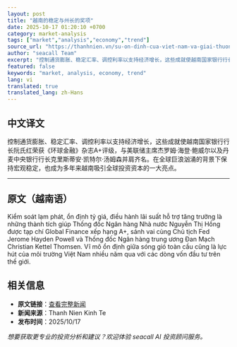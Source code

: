 ```yaml
---
layout: post
title: "越南的稳定与州长的奖项"
date: 2025-10-17 01:20:10 +0700
category: market-analysis
tags: ["market","analysis","economy","trend"]
source_url: "https://thanhnien.vn/su-on-dinh-cua-viet-nam-va-giai-thuong-cua-thong-doc-185251009154753964.htm"
author: "seacall Team"
excerpt: "控制通货膨胀、稳定汇率、调控利率以支持经济增长，这些成就使越南国家银行行长阮氏红荣获《环球金融》杂志A+评级，与美联储主席杰罗姆·海登·鲍威尔以及丹麦中央银行行长克里斯蒂安·凯特尔·汤姆森并肩齐名。在全球巨浪汹涌的背景下保持宏观稳定，也成为多年来越南吸引全球投资资本的一大亮点。..."
featured: false
keywords: "market, analysis, economy, trend"
lang: vi
translated: true
translated_lang: zh-Hans
---
```


## 中文译文

控制通货膨胀、稳定汇率、调控利率以支持经济增长，这些成就使越南国家银行行长阮氏红荣获《环球金融》杂志A+评级，与美联储主席杰罗姆·海登·鲍威尔以及丹麦中央银行行长克里斯蒂安·凯特尔·汤姆森并肩齐名。在全球巨浪汹涌的背景下保持宏观稳定，也成为多年来越南吸引全球投资资本的一大亮点。

---

## 原文（越南语）

Kiểm so&aacute;t lạm ph&aacute;t, ổn định tỷ gi&aacute;, điều h&agrave;nh l&atilde;i suất hỗ trợ tăng trưởng l&agrave; những th&agrave;nh t&iacute;ch gi&uacute;p Thống đốc Ng&acirc;n h&agrave;ng Nh&agrave; nước Nguyễn Thị Hồng được tạp ch&iacute; Global Finance xếp hạng A+, s&aacute;nh vai c&ugrave;ng Chủ tịch Fed Jerome Hayden Powell v&agrave; Thống đốc Ng&acirc;n h&agrave;ng trung ương Đan Mạch Christian Kettel Thomsen. Vĩ m&ocirc; ổn định giữa s&oacute;ng gi&oacute; to&agrave;n cầu cũng l&agrave; lực h&uacute;t của m&ocirc;i trường Việt Nam nhiều năm qua với c&aacute;c d&ograve;ng vốn đầu tư tr&ecirc;n thế giới.

## 相关信息

- **原文链接**：[查看完整新闻](https://thanhnien.vn/su-on-dinh-cua-viet-nam-va-giai-thuong-cua-thong-doc-185251009154753964.htm)
- **新闻来源**：Thanh Nien Kinh Te
- **发布时间**：2025/10/17

*想要获取更专业的投资分析和建议？欢迎体验 seacall AI 投资顾问服务。*